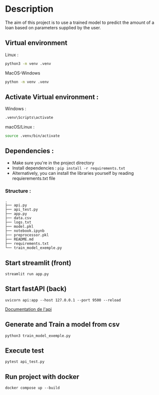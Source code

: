 # Description
The aim of this project is to use a trained model to predict the amount of a loan based on parameters supplied by the user.

## Virtual environment

Linux :
```bash
python3 -m venv .venv
```

MacOS-Windows
```bash
python -m venv .venv
```

## Activate Virtual environment :
Windows : 
```bash
.venv\Scripts\activate
```

macOS/Linux : 
```bash
source .venv/bin/activate
```

## Dependencies :

* Make sure you're in the project directory
* Install dependencies : `pip install -r requirements.txt`
* Alternatively, you can install the libraries yourself by reading requierements.txt file

### Structure : 
```
.
├── api.py
├── api_test.py
├── app.py
├── data.csv
├── logs.txt
├── model.pkl
├── notebook.ipynb
├── preprocessor.pkl
├── README.md
├── requirements.txt
└── train_model_exemple.py
```

## Start streamlit (front)
```batch 
streamlit run app.py
```

## Start fastAPI (back)
```batch 
uvicorn api:app --host 127.0.0.1 --port 9500 --reload
```

[Documentation de l'api](http://127.0.0.1:9500/docs)

## Generate and Train a model from csv
```batch 
python3 train_model_exemple.py
```

## Execute test
```batch 
pytest api_test.py
```

## Run project with docker
```batch
docker compose up --build
```